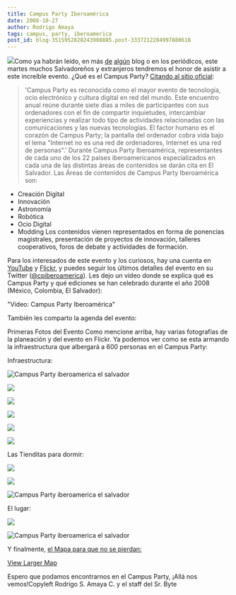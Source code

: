 ```yaml
---
title: Campus Party Iberoamérica
date: 2008-10-27
author: Rodrigo Amaya
tags: campus, party, iberoamerica
post_id: blog-3515952828243908885.post-3337212284997880618
---
```


[![](http://farm4.static.flickr.com/3184/2965247835_e6e2fee441.jpg)](http://farm4.static.flickr.com/3184/2965247835_e6e2fee441.jpg)Como ya habrán leído, en más [de](http://feedproxy.google.com/%7Er/damrnetblog/%7E3/-3I3AfV6Boo/campus-party-iberoamerica-preparativos-finales)
      [algún](http://www.aeromental.com/2008/10/26/fotos-y-videos-de-como-se-organiza-el-campus-party-iberoamerica-en-san-salvador/)
      blog o en los periódicos, este martes muchos Salvadoreños y extranjeros tendremos el honor de
      asistir a este increíble evento.
¿Qué es el Campus Party?
[Citando al sitio oficial](http://iberoamerica.campus-party.org/index.php/elevento.html):

> 'Campus Party es
> reconocida como el mayor evento de tecnología, ocio electrónico y cultura digital en red del
> mundo. Este encuentro anual reúne durante siete días a miles de participantes con sus
> ordenadores con el fin de compartir inquietudes, intercambiar experiencias y realizar todo
> tipo de actividades relacionadas con las comunicaciones y las nuevas tecnologías. El factor
> humano es el corazón de Campus Party; la pantalla del ordenador cobra vida bajo el lema
> "Internet no es una red de ordenadores, Internet es una red de
> personas".'
Durante Campus Party Iberoamérica, representantes de cada uno de
      los 22 países iberoamericanos especializados en cada una de las distintas áreas de contenidos
      se darán cita en El Salvador.
Las Áreas de contenidos de Campus Party
      Iberoamérica son:

- Creación Digital
- Innovación
- Astronomía
- Robótica
- Ocio Digital
- Modding
 Los contenidos vienen
      representados en forma de ponencias magistrales, presentación de proyectos de innovación,
      talleres cooperativos, foros de debate y actividades de formación.

Para los interesados de este evento y los curiosos, hay una cuenta en
      [YouTube](http://es.youtube.com/campusparty) y [Flickr](http://www.flickr.com/photos/campuspartyiberoamerica/), y puedes
      seguir los últimos detalles del evento en su Twitter ([@cpiberoamerica](http://twitter.com/cpiberoamerica)). Les dejo un vídeo
      donde se explica qué es Campus Party y qué ediciones se han celebrado durante el año 2008
      (México, Colombia, El Salvador):

"Video: Campus Party
      Iberoamérica"

También les
      comparto la agenda
      del evento:

Primeras Fotos del Evento
Como mencione
      arriba, hay varias fotografías de la planeación y del evento en Flickr. Ya podemos ver como se
      esta armando la infraestructura que albergará a 600 personas en el Campus Party:

Infraestructura:

![Campus Party iberoamerica el salvador](http://farm4.static.flickr.com/3151/2974981351_bd9bf9500e.jpg)

![](http://farm4.static.flickr.com/3055/2974689373_d744f5d548.jpg)

![](http://farm4.static.flickr.com/3241/2970803476_c7946fb974.jpg)

![](http://farm4.static.flickr.com/3051/2972248491_a3a9c21733.jpg)

![](http://farm4.static.flickr.com/3158/2970794934_5f1152fd68.jpg)

![](http://farm4.static.flickr.com/3014/2972847980_713b2548f4.jpg)

Las Tienditas para dormir:

![](http://farm4.static.flickr.com/3063/2975556828_25550995b2.jpg)

![](http://farm4.static.flickr.com/3215/2974694227_5dd62e8c23.jpg)

![Campus Party iberoamerica el salvador](http://farm4.static.flickr.com/3203/2975546854_efa065cffe.jpg)

El
      lugar:

![](http://farm4.static.flickr.com/3234/2975541818_c9466134e3.jpg)

![Campus Party iberoamerica el salvador](http://farm4.static.flickr.com/3224/2975581566_d6d939d5f5.jpg)

Y
      finalmente, [el Mapa para que no se pierdan:](http://maps.google.com/maps/ms?ie=UTF8&msa=0&msid=117139639938268086068.000459ddb9a1bc7a062c7&ll=13.69169,-89.241428&spn=0.050035,0.09922&z=13&source=embed)

[View Larger Map](http://maps.google.com/maps/ms?ie=UTF8&msa=0&msid=117139639938268086068.000459ddb9a1bc7a062c7&ll=13.69169,-89.241428&spn=0.050035,0.09922&source=embed)

Espero que podamos encontrarnos en el
      Campus Party, ¡Allá nos vemos!Copyleft Rodrigo S. Amaya
      C. y el staff del Sr. Byte